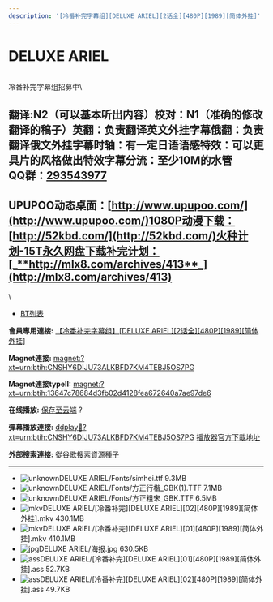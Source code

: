 ```yaml
---
description: '[冷番补完字幕组][DELUXE ARIEL][2话全][480P][1989][简体外挂]'
---
```


# DELUXE ARIEL



<figure><img src="https://s2.ax1x.com/2019/06/06/VdReZn.jpg" alt=""><figcaption></figcaption></figure>

冷番补完字幕组招募中\



## &#x20;

翻译:N2（可以基本听出内容）**校对：N1（准确的修改翻译的稿子）英翻：负责翻译英文外挂字幕俄翻：负责翻译俄文外挂字幕时轴：有一定日语语感特效：可以更具片的风格做出特效字幕分流：至少10M的水管**\
**QQ群：**[**293543977**](http://jq.qq.com/?_wv=1027\&k=46bJVff)&#x20;
--------------------------------------------------------------------

## &#x20;

&#x20;

## UPUPOO动态桌面：[http://www.upupoo.com/](http://www.upupoo.com/)1080P动漫下载： [http://52kbd.com/](http://52kbd.com/)火种计划-15T永久网盘下载补完计划：[_**http://mlx8.com/archives/413**_](http://mlx8.com/archives/413)

\


* [BT列表](https://share.dmhy.org/topics/view/518180_DELUXE_ARIEL_2_480P_1989.html#tabs-1)

**會員專用連接:** [【冷番补完字幕组】\[DELUXE ARIEL\]\[2话全\]\[480P\]\[1989\]\[简体外挂\]](https://dl.dmhy.org/2019/06/06/13647c78684d3fb02d4128fea672640a7ae97de6.torrent)

**Magnet連接:** [magnet:?xt=urn:btih:CNSHY6DIJU73ALKBFD7KM4TEBJ5OS7PG](https://magnet/?xt=urn:btih:CNSHY6DIJU73ALKBFD7KM4TEBJ5OS7PG\&dn=\&tr=http%3A%2F%2F104.238.198.186%3A8000%2Fannounce\&tr=udp%3A%2F%2F104.238.198.186%3A8000%2Fannounce\&tr=http%3A%2F%2Ftracker.openbittorrent.com%3A80%2Fannounce\&tr=udp%3A%2F%2Ftracker3.itzmx.com%3A6961%2Fannounce\&tr=http%3A%2F%2Ftracker4.itzmx.com%3A2710%2Fannounce\&tr=http%3A%2F%2Ftracker.publicbt.com%3A80%2Fannounce\&tr=http%3A%2F%2Ftracker.prq.to%2Fannounce\&tr=http%3A%2F%2Fopen.acgtracker.com%3A1096%2Fannounce\&tr=https%3A%2F%2Ft-115.rhcloud.com%2Fonly_for_ylbud\&tr=http%3A%2F%2Fbtfile.sdo.com%3A6961%2Fannounce\&tr=http%3A%2F%2Fexodus.desync.com%3A6969%2Fannounce\&tr=http%3A%2F%2F121.14.98.151%3A9090%2Fannounce\&tr=http%3A%2F%2F173.254.204.71%3A1096%2Fannounce\&tr=http%3A%2F%2F188.190.120.74%3A80%2Fannounce\&tr=http%3A%2F%2F94.228.192.98%2Fannounce\&tr=http%3A%2F%2F95.68.246.30%3A80%2Fannounce\&tr=http%3A%2F%2Fanisaishuu.de%3A2710%2Fannounce)

**Magnet連接typeII:** [magnet:?xt=urn:btih:13647c78684d3fb02d4128fea672640a7ae97de6](https://magnet/?xt=urn:btih:13647c78684d3fb02d4128fea672640a7ae97de6)

**在线播放:** [保存至云端](https://mypikpak.com/drive/url-checker?url=magnet:?xt=urn:btih:13647c78684d3fb02d4128fea672640a7ae97de6) ?

**彈幕播放連接:** [ddplay:magnet:?xt=urn:btih:CNSHY6DIJU73ALKBFD7KM4TEBJ5OS7PG](ddplay:magnet:?xt=urn:btih:CNSHY6DIJU73ALKBFD7KM4TEBJ5OS7PG\&dn=\&tr=http%3A%2F%2F104.238.198.186%3A8000%2Fannounce\&tr=udp%3A%2F%2F104.238.198.186%3A8000%2Fannounce\&tr=http%3A%2F%2Ftracker.openbittorrent.com%3A80%2Fannounce\&tr=udp%3A%2F%2Ftracker3.itzmx.com%3A6961%2Fannounce\&tr=http%3A%2F%2Ftracker4.itzmx.com%3A2710%2Fannounce\&tr=http%3A%2F%2Ftracker.publicbt.com%3A80%2Fannounce\&tr=http%3A%2F%2Ftracker.prq.to%2Fannounce\&tr=http%3A%2F%2Fopen.acgtracker.com%3A1096%2Fannounce\&tr=https%3A%2F%2Ft-115.rhcloud.com%2Fonly_for_ylbud\&tr=http%3A%2F%2Fbtfile.sdo.com%3A6961%2Fannounce\&tr=http%3A%2F%2Fexodus.desync.com%3A6969%2Fannounce\&tr=http%3A%2F%2F121.14.98.151%3A9090%2Fannounce\&tr=http%3A%2F%2F173.254.204.71%3A1096%2Fannounce\&tr=http%3A%2F%2F188.190.120.74%3A80%2Fannounce\&tr=http%3A%2F%2F94.228.192.98%2Fannounce\&tr=http%3A%2F%2F95.68.246.30%3A80%2Fannounce\&tr=http%3A%2F%2Fanisaishuu.de%3A2710%2Fannounce) [播放器官方下載地址](http://www.dandanplay.com/?from=dmhy)

**外部搜索連接:** [從谷歌搜索資源種子](https://www.google.com/search?oe=utf-8\&q=13647c78684d3fb02d4128fea672640a7ae97de6)

***

* ![unknown](https://share.dmhy.org/images/icon/unknown.gif)DELUXE ARIEL/Fonts/simhei.ttf 9.3MB
* ![unknown](https://share.dmhy.org/images/icon/unknown.gif)DELUXE ARIEL/Fonts/方正行楷\_GBK(1).TTF 7.1MB
* ![unknown](https://share.dmhy.org/images/icon/unknown.gif)DELUXE ARIEL/Fonts/方正粗宋\_GBK.TTF 6.5MB
* ![mkv](https://share.dmhy.org/images/icon/mkv.gif)DELUXE ARIEL/\[冷番补完]\[DELUXE ARIEL]\[02]\[480P]\[1989]\[简体外挂].mkv 430.1MB
* ![mkv](https://share.dmhy.org/images/icon/mkv.gif)DELUXE ARIEL/\[冷番补完]\[DELUXE ARIEL]\[01]\[480P]\[1989]\[简体外挂].mkv 410.1MB
* ![jpg](https://share.dmhy.org/images/icon/jpg.gif)DELUXE ARIEL/海报.jpg 630.5KB
* ![ass](https://share.dmhy.org/images/icon/ass.gif)DELUXE ARIEL/\[冷番补完]\[DELUXE ARIEL]\[01]\[480P]\[1989]\[简体外挂].ass 52.7KB
* ![ass](https://share.dmhy.org/images/icon/ass.gif)DELUXE ARIEL/\[冷番补完]\[DELUXE ARIEL]\[02]\[480P]\[1989]\[简体外挂].ass 49.7KB
